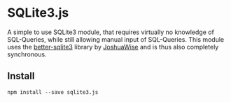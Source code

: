 # SQLite3.js

A simple to use SQLite3 module, that requires virtually no knowledge of SQL-Queries, while still allowing manual input of SQL-Queries. This module uses the [better-sqlite3](https://github.com/JoshuaWise/better-sqlite3) library by [JoshuaWise](https://github.com/JoshuaWise) and is thus also completely synchronous.

## Install

```cli
npm install --save sqlite3.js
```
